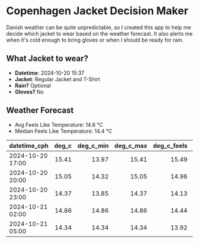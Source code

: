 
# Copenhagen Jacket Decision Maker

Danish weather can be quite unpredictable, so I created this app to help me decide which jacket to wear based on the weather forecast. 
It also alerts me when it's cold enough to bring gloves or when I should be ready for rain.

## What Jacket to wear?

- **Datetime**: 2024-10-20 15:37
- **Jacket**: Regular Jacket and T-Shirt
- **Rain?** Optional
- **Gloves?** No

## Weather Forecast
- Avg Feels Like Temperature: 14.6 °C
- Median Feels Like Temperature: 14.4 °C

| datetime_cph     |   deg_c |   deg_c_min |   deg_c_max |   deg_c_feels | weather   | wind   | rain   |
|:-----------------|--------:|------------:|------------:|--------------:|:----------|:-------|:-------|
| 2024-10-20 17:00 |   15.41 |       13.97 |       15.41 |         15.49 | Clouds    | High   | None   |
| 2024-10-20 20:00 |   15.05 |       14.32 |       15.05 |         14.96 | Clouds    | High   | None   |
| 2024-10-20 23:00 |   14.37 |       13.85 |       14.37 |         14.13 | Clouds    | High   | None   |
| 2024-10-21 02:00 |   14.86 |       14.86 |       14.86 |         14.44 | Clouds    | High   | None   |
| 2024-10-21 05:00 |   14.34 |       14.34 |       14.34 |         13.92 | Rain      | High   | Low    |
        